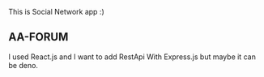 This is Social Network app :)

## AA-FORUM

I used React.js and I want to add RestApi With Express.js but maybe it can be deno.